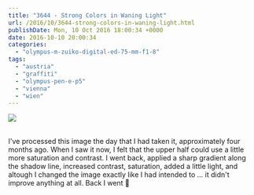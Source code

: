 ```yaml
---
title: "3644 - Strong Colors in Waning Light"
url: /2016/10/3644-strong-colors-in-waning-light.html
publishDate: Mon, 10 Oct 2016 18:00:34 +0000
date: 2016-10-10 20:00:34
categories: 
  - "olympus-m-zuiko-digital-ed-75-mm-f1-8"
tags: 
  - "austria"
  - "graffiti"
  - "olympus-pen-e-p5"
  - "vienna"
  - "wien"
---
```

<div class="container">
<div class="center"><a target="_blank" href="https://d25zfm9zpd7gm5.cloudfront.net/1200x1200/2016/20160607_172511_lr.jpg"><img class="webfeedsFeaturedVisual" src="https://d25zfm9zpd7gm5.cloudfront.net/0600x0600/2016/20160607_172511_lr.jpg" /></a></div>
</div>
<br />

I've processed this image the day that I had taken it, approximately four months ago. When I saw it now, I felt that the upper half could use a little more saturation and contrast. I went back, applied a sharp gradient along the shadow line, increased contrast, saturation, added a little light, and altough I changed the image exactly like I had intended to ... it didn't improve anything at all. Back I went 🙂
